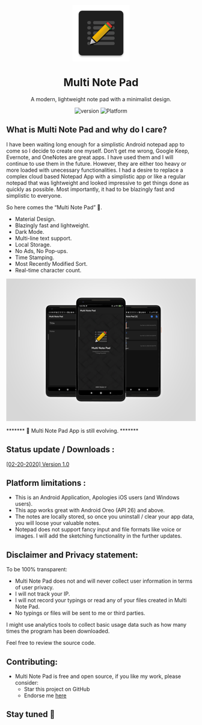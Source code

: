 <p align="center">
  <img width="150" align="center" src="app/src/main/res/mipmap-xxxhdpi/ic_launcher.png">
</p>
<h1 align="center">
  Multi Note Pad
</h1>
<p align="center">
  A modern, lightweight note pad with a minimalist design.
</p>
<p align="center">
   <a style="text-decoration:none" href="https://github.com/chiragkhandhar/Multi-Note-Pad/tree/master/APKS">
    <img src="https://img.shields.io/badge/Latest%20Version-v1.0-blue" alt="version" />
  </a>
  <a style="text-decoration:none">
    <img src="https://img.shields.io/badge/Platform-Android-brightgreen" alt="Platform" />
  </a>
</p>

## What is Multi Note Pad and why do I care?

I have been waiting long enough for a simplistic Android notepad app to come so I
decide to create one myself. Don’t get me wrong, Google Keep, Evernote, and OneNotes are great apps. 
I have used them and I will continue to use them in the future. However, they are either too heavy or more loaded with unecessary functionalities. 
I had a desire to replace a complex cloud based Notepad App with a simplistic app or like a regular notepad that was lightweight and looked impressive to get things done as
quickly as possible. Most importantly,
it had to be blazingly fast and simplistic to everyone. 

So here comes the “Multi Note Pad” 🎉.

* Material Design.
* Blazingly fast and lightweight.
* Dark Mode.
* Multi-line text support.
* Local Storage.
* No Ads, No Pop-ups.
* Time Stamping.
* Most Recently Modified Sort.
* Real-time character count.

![Overview](Assets/overview.png?raw=true "Dark")

******* 📣 Multi Note Pad App is still evolving. *******

## Status update / Downloads :

[[02-20-2020] Version 1.0](https://github.com/chiragkhandhar/Multi-Note-Pad/blob/master/APKS/Multi_Note_Pad_v1.apk)

## Platform limitations :

* This is an Android Application, Apologies iOS users (and Windows users).
* This app works great with Android Oreo (API 26) and above.
* The notes are locally stored, so once you uninstall / clear your app data, you will loose your valuable notes.
* Notepad does not support fancy input and file formats like voice or images. I will add the sketching functionality in the further updates.


## Disclaimer and Privacy statement:

To be 100% transparent:

* Multi Note Pad does not and will never collect user information in terms of user privacy.
* I will not track your IP. 
* I will not record your typings or read any of your files created in Multi Note Pad. 
* No typings or files will be sent to me or third parties. 

I might use analytics tools to collect basic usage data such as how many times the program has been downloaded.

Feel free to review the source code.

## Contributing:

* Multi Note Pad is free and open source, if you like my work, please consider:
   * Star this project on GitHub
   * Endorse me [here](https://www.linkedin.com/in/chirag-khandhar/)


## Stay tuned 📢

